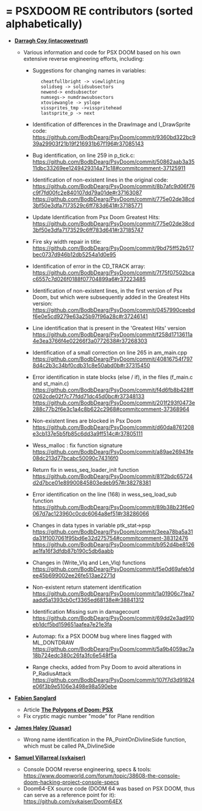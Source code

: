 
= PSXDOOM RE contributors (sorted alphabetically)
=

* **[Darragh Coy (intacowetrust)](https://github.com/BodbDearg)**

    * Various information and code for PSX DOOM based on his own extensive reverse engineering efforts, including:
    
      * Suggestions for changing names in variables:
      
               cheatfullbright -> viewlighting
               solidseg -> solidsubsectors
               newend-> endsubsector
               numsegs-> numdrawsubsectors
               xtoviewangle -> yslope
               vissprites_tmp ->visspritehead
               lastsprite_p -> next
               
      * Identification of differences in the DrawImage and I_DrawSprite code:
         https://github.com/BodbDearg/PsyDoom/commit/9360bd322bc939a29903f21b19f216931b67f196#r37085143
         
      * Bug identification, on line 259 in p_tick.c:
         https://github.com/BodbDearg/PsyDoom/commit/50862aab3a3511dbc33269ee1249429314a71c18#commitcomment-37125911
         
      * Identification of non-existent lines in the original code:
         https://github.com/BodbDearg/PsyDoom/commit/8b7afc9d06f76c9f7fd00fc2e840107dd79a01de#r37163087
         https://github.com/BodbDearg/PsyDoom/commit/775e02de38cd3bf50e3dfa7173529c6ff783d641#r37185771
         
      * Update Identification from Psx Doom Greatest Hits:
         https://github.com/BodbDearg/PsyDoom/commit/775e02de38cd3bf50e3dfa7173529c6ff783d641#r37185747
         
      * Fire sky width repair in title:
         https://github.com/BodbDearg/PsyDoom/commit/9bd75ff52b517bec0737d946b12db5254a1d0e95
         
      * Identification of error in the CD_TRACK array:
         https://github.com/BodbDearg/PsyDoom/commit/7f75f07502bcac6557c7d026f0188f07704899a6#r37223485
         
      * Identification of non-existent lines, in the first version of Psx Doom, but which were subsequently added in the Greatest Hits version:
         https://github.com/BodbDearg/PsyDoom/commit/0457990ceebdf6e0e5cd9279e63a25b97f96a28c#r37246141
         
      * Line identification that is present in the 'Greatest Hits' version
         https://github.com/BodbDearg/PsyDoom/commit/f258d1713611a4e3ea3766f4e02266f3a0772638#r37268303
         
      * Identification of a small correction on line 265 in am_main.cpp
         https://github.com/BodbDearg/PsyDoom/commit/40816754f7978d4c2b3c34bf0cdb31c8e50abd0b#r37315450
         
      * Error identification in state blocks (else / if), in the files (f_main.c and st_main.c)
         https://github.com/BodbDearg/PsyDoom/commit/f4d6fb8b428ff0262cde02f7c77fdd71dc45d0bc#r37348133
         https://github.com/BodbDearg/PsyDoom/commit/201f293f0473e288c77b2f6e3c1a4c8b622c2968#commitcomment-37368964
         
      * Non-existent lines are blocked in Psx Doom
         https://github.com/BodbDearg/PsyDoom/commit/d60da8761208e3cb137e5b5fb85c6dd3a9ff514c#r37805111
         
      * Wess_malloc : fix function signature
         https://github.com/BodbDearg/PsyDoom/commit/a89ae26943fe08dc213d77bcabc50090c74316f0

      * Return fix in wess_seq_loader_init function
         https://github.com/BodbDearg/PsyDoom/commit/81f2bdc65724d2d7bce01e89900845803edeb957#r38278381

      * Error identification on the line (168) in wess_seq_load_sub function
         https://github.com/BodbDearg/PsyDoom/commit/89b38b23f6e0067d7ac123960c0cdc6064a8ef51#r38286066

      * Changes in data types in variable ptk_stat->psp
         https://github.com/BodbDearg/PsyDoom/commit/3eea78ba5a31da31f1007061f95bd6e32d275754#commitcomment-38312476
         https://github.com/BodbDearg/PsyDoom/commit/b952d4be8126ae1fa16f3dfdb87b190c5db6aabb

      * Changes in (Write_Vlq and Len_Vlq) functions
         https://github.com/BodbDearg/PsyDoom/commit/f5e0d69afeb1dee45b699002ee26fe513ae2271d
         
      * Non-existent return statement identification
         https://github.com/BodbDearg/PsyDoom/commit/1a01906c71ea7aadd5a1393cb0cf3365ed68138e#r38841312
         
      * Identification Missing sum in damagecount
         https://github.com/BodbDearg/PsyDoom/commit/69dd2e3ad910eb1dcf5bd159651aafea7e21e3fa
         
      * Automap: fix a PSX DOOM bug where lines flagged with ML_DONTDRAW
         https://github.com/BodbDearg/PsyDoom/commit/5a9b4059ac7a18b724edc380c26fa3fc6e548f5a
         
      * Range checks, added from Psy Doom to avoid alterations in P_RadiusAttack
         https://github.com/BodbDearg/PsyDoom/commit/107f7d3d91824e06f3b9e5106e3498e98a590ebe

* **[Fabien Sanglard](https://github.com/fabiensanglard)**

   * Article **[The Polygons of Doom: PSX](http://fabiensanglard.net/doom_psx/index.html)**
   * Fix cryptic magic number "mode" for Plane rendition
   
* **[James Haley (Quasar)](https://github.com/haleyjd)**
    * Wrong name identification in the PA_PointOnDivlineSide function, which must be called PA_DivlineSide

* **[Samuel Villarreal (svkaiser)](https://github.com/svkaiser)**

    * Console DOOM reverse engineering, specs & tools:
    https://www.doomworld.com/forum/topic/38608-the-console-doom-hacking-project-console-specs
    * Doom64-EX source code (DOOM 64 was based on PSX DOOM, thus can serve as a reference point for it):
    https://github.com/svkaiser/Doom64EX
